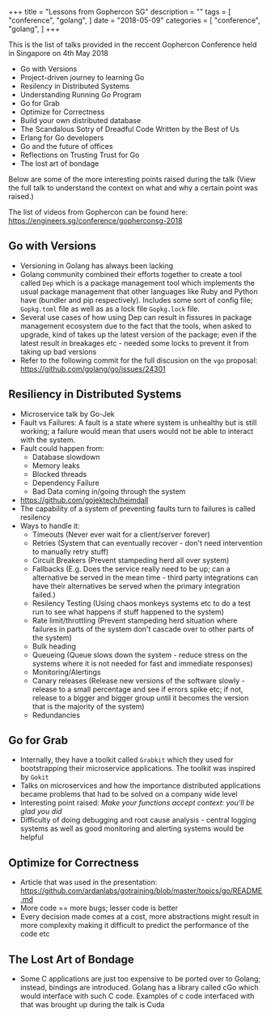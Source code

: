 +++
title = "Lessons from Gophercon SG"
description = ""
tags = [
    "conference",
    "golang",
]
date = "2018-05-09"
categories = [
    "conference",
    "golang",
]
+++

This is the list of talks provided in the reccent Gophercon Conference held in Singapore on 4th May 2018

- Go with Versions
- Project-driven journey to learning Go
- Resilency in Distributed Systems
- Understanding Running Go Program
- Go for Grab
- Optimize for Correctness
- Build your own distributed database
- The Scandalous Sotry of Dreadful Code Written by the Best of Us
- Erlang for Go developers
- Go and the future of offices
- Reflections on Trusting Trust for Go
- The lost art of bondage

Below are some of the more interesting points raised during the talk (View the full talk to understand the context on what and why a certain point was raised.)

The list of videos from Gophercon can be found here:  
https://engineers.sg/conference/gopherconsg-2018  

## Go with Versions

- Versioning in Golang has always been lacking
- Golang community combined their efforts together to create a tool called `Dep` which is a package management tool which implements the usual package management that other languages like Ruby and Python have (bundler and pip respectively). Includes some sort of config file; `Gopkg.toml` file as well as as a lock file `Gopkg.lock` file.
- Several use cases of how using Dep can result in fissures in package management ecosystem due to the fact that the tools, when asked to upgrade, kind of takes up the latest version of the package; even if the latest result in breakages etc - needed some locks to prevent it from taking up bad versions
- Refer to the following commit for the full discusion on the `vgo` proposal:  
  https://github.com/golang/go/issues/24301  

## Resiliency in Distributed Systems

- Microservice talk by Go-Jek
- Fault vs Failures: A fault is a state where system is unhealthy but is still working; a failure would mean that users would not be able to interact with the system.
- Fault could happen from:
    - Database slowdown
    - Memory leaks
    - Blocked threads
    - Dependency Failure
    - Bad Data coming in/going through the system
- https://github.com/gojektech/heimdall
- The capability of a system of preventing faults turn to failures is called resilency
- Ways to handle it:
    - Timeouts (Never ever wait for a client/server forever)
    - Retries (System that can eventually recover - don't need intervention to manually retry stuff)
    - Circuit Breakers (Prevent stampeding herd all over system)
    - Fallbacks (E.g. Does the service really need to be up; can a alternative be served in the mean time - third party integrations can have their alternatives be served when the primary integration failed.)
    - Resilency Testing (Using chaos monkeys systems etc to do a test run to see what happens if stuff happened to the system)
    - Rate limit/throttling (Prevent stampeding herd situation where failures in parts of the system don't cascade over to other parts of the system)
    - Bulk heading
    - Queueing (Queue slows down the system - reduce stress on the systems where it is not needed for fast and immediate responses)
    - Monitoring/Alertings
    - Canary releases (Release new versions of the software slowly - release to a small percentage and see if errors spike etc; if not, release to a bigger and bigger group until it becomes the version that is the majority of the system)
    - Redundancies

## Go for Grab

- Internally, they have a toolkit called `Grabkit` which they used for bootstrapping their microservice applications. The toolkit was inspired by `Gokit`
- Talks on microservices and how the importance distributed applications became problems that had to be solved on a company wide level
- Interesting point raised: _Make your functions accept context: you'll be glad you did_
- Difficulty of doing debugging and root cause analysis - central logging systems as well as good monitoring and alerting systems would be helpful

## Optimize for Correctness

- Article that was used in the presentation: https://github.com/ardanlabs/gotraining/blob/master/topics/go/README.md
- More code == more bugs; lesser code is better
- Every decision made comes at a cost, more abstractions might result in more complexity making it difficult to predict the performance of the code etc

## The Lost Art of Bondage

- Some C applications are just too expensive to be ported over to Golang; instead, bindings are introduced. Golang has a library called cGo which would interface with such C code. Examples of c code interfaced with that was brought up during the talk is Cuda